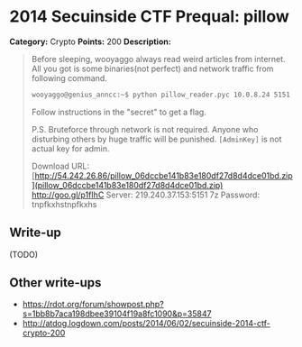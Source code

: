 # 2014 Secuinside CTF Prequal: pillow

**Category:** Crypto
**Points:** 200
**Description:**

> Before sleeping, wooyaggo always read weird articles from internet.
> All you got is some binaries(not perfect) and network traffic from following command.
>
> ```bash
> wooyaggo@genius_anncc:~$ python pillow_reader.pyc 10.0.8.24 5151 "secret" [AdminKey]
> ```
>
> Follow instructions in the "secret" to get a flag.
>
> P.S. Bruteforce through network is not required.
> Anyone who disturbing others by huge traffic will be punished.
> `[AdminKey]` is not actual key for admin.
>
> Download URL: [http://54.242.26.86/pillow_06dccbe141b83e180df27d8d4dce01bd.zip](pillow_06dccbe141b83e180df27d8d4dce01bd.zip)
> http://goo.gl/p1fIhC
> Server: 219.240.37.153:5151
> 7z Password: tnpfkxhstnpfkxhs

## Write-up

(TODO)

## Other write-ups

* <https://rdot.org/forum/showpost.php?s=1bb8b7aca198dbee39104f19a8fc1090&p=35847>
* <http://atdog.logdown.com/posts/2014/06/02/secuinside-2014-ctf-crypto-200>